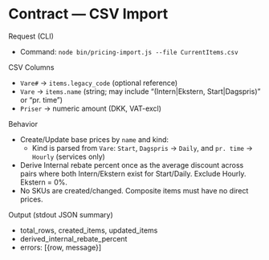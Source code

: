 # Contract — CSV Import

Request (CLI)
- Command: `node bin/pricing-import.js --file CurrentItems.csv`

CSV Columns
- `Vare#` → `items.legacy_code` (optional reference)
- `Vare` → `items.name` (string; may include “(Intern|Ekstern, Start|Dagspris)” or “pr. time”)
- `Priser` → numeric amount (DKK, VAT-excl)

Behavior
- Create/Update base prices by `name` and kind:
  - Kind is parsed from `Vare`: `Start`, `Dagspris` → `Daily`, and `pr. time` → `Hourly` (services only)
- Derive Internal rebate percent once as the average discount across pairs where both Intern/Ekstern exist for Start/Daily. Exclude Hourly. Ekstern = 0%.
- No SKUs are created/changed. Composite items must have no direct prices.

Output (stdout JSON summary)
 - total_rows, created_items, updated_items
 - derived_internal_rebate_percent
 - errors: [{row, message}]
